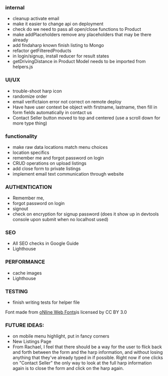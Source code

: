 ### internal
- cleanup activate email
- make it easier to change api on deployment
- check do we need to pass all open/close functions to Product
- make addPlaceholders remove any placeholders that may be there already
- add findaharp known finish listing to Mongo
- refactor getFilteredProducts
- in login/signup, install reducer for result states
- getDrivingDistance in Product Model needs to be imported from helpers.js

### UI/UX
- trouble-shoot harp icon
- randomize order
- email verifictaion error not correct on remote deploy
- Have have user context be object with firstname, lastname, then fill in form fields automatically in contact us 
- Contact Seller button moved to top and centered (use a scroll down for more type thing)

### functionality
- make raw data locations match menu choices
- location specifics
- remember me and forgot password on login
- CRUD operations on upload listings
- add close form to private listings
- implement email text communication through website

### AUTHENTICATION
- Remember me, 
- forgot password on login
- signout
- check on encryption for signup password (does it show up in devtools console upon submit when no localhost used)

### SEO
- All SEO checks in Google Guide
- Lighthouse

### PERFORMANCE
- cache images
- Lighthouse

### TESTING

- finish writing tests for helper file

<div>Font made from <a href="http://www.onlinewebfonts.com">oNline Web Fonts</a>is licensed by CC BY 3.0</div>

### FUTURE IDEAS:

- on mobile menu highlight, put in fancy corners
- New Listings Page
- From Rachael, I feel that there should be a way for the user to flick back and forth between the form and the harp information, and without losing anything that they've already typed in if possible. Right now if one clicks on "Contact Seller" the only way to look at the full harp information again is to close the form and click on the harp again. 
